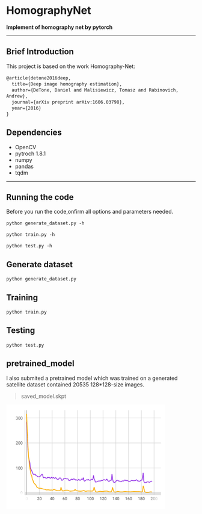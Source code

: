 # HomographyNet
**Implement of homography net by pytorch**  

---

## Brief Introduction
This project is based on the work Homography-Net:
```
@article{detone2016deep,
  title={Deep image homography estimation},
  author={DeTone, Daniel and Malisiewicz, Tomasz and Rabinovich, Andrew},
  journal={arXiv preprint arXiv:1606.03798},
  year={2016}
}     
```
## Dependencies
- OpenCV
- pytroch 1.8.1
- numpy
- pandas
- tqdm
---
## Running the code

Before you run the code,onfirm all options and parameters needed.
```
python generate_dataset.py -h
```
```
python train.py -h
```
```
python test.py -h
```
## Generate dataset
```
python generate_dataset.py
```
## Training
```
python train.py
```
## Testing
```
python test.py
```
## pretrained_model
I also submited a pretrained model which was trained on a generated satellite dataset contained 20535 128*128-size images.

>saved_model.skpt

![](./image/2021-12-19-16-21-18.png)
